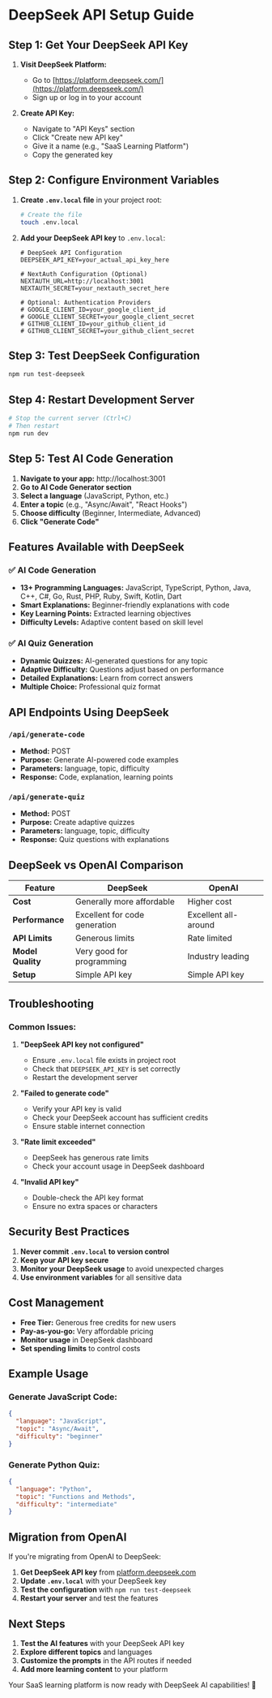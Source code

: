 # DeepSeek API Setup Guide

## Step 1: Get Your DeepSeek API Key

1. **Visit DeepSeek Platform:**
   - Go to [https://platform.deepseek.com/](https://platform.deepseek.com/)
   - Sign up or log in to your account

2. **Create API Key:**
   - Navigate to "API Keys" section
   - Click "Create new API key"
   - Give it a name (e.g., "SaaS Learning Platform")
   - Copy the generated key

## Step 2: Configure Environment Variables

1. **Create `.env.local` file** in your project root:
   ```bash
   # Create the file
   touch .env.local
   ```

2. **Add your DeepSeek API key** to `.env.local`:
   ```env
   # DeepSeek API Configuration
   DEEPSEEK_API_KEY=your_actual_api_key_here
   
   # NextAuth Configuration (Optional)
   NEXTAUTH_URL=http://localhost:3001
   NEXTAUTH_SECRET=your_nextauth_secret_here
   
   # Optional: Authentication Providers
   # GOOGLE_CLIENT_ID=your_google_client_id
   # GOOGLE_CLIENT_SECRET=your_google_client_secret
   # GITHUB_CLIENT_ID=your_github_client_id
   # GITHUB_CLIENT_SECRET=your_github_client_secret
   ```

## Step 3: Test DeepSeek Configuration

```bash
npm run test-deepseek
```

## Step 4: Restart Development Server

```bash
# Stop the current server (Ctrl+C)
# Then restart
npm run dev
```

## Step 5: Test AI Code Generation

1. **Navigate to your app:** http://localhost:3001
2. **Go to AI Code Generator section**
3. **Select a language** (JavaScript, Python, etc.)
4. **Enter a topic** (e.g., "Async/Await", "React Hooks")
5. **Choose difficulty** (Beginner, Intermediate, Advanced)
6. **Click "Generate Code"**

## Features Available with DeepSeek

### ✅ AI Code Generation
- **13+ Programming Languages:** JavaScript, TypeScript, Python, Java, C++, C#, Go, Rust, PHP, Ruby, Swift, Kotlin, Dart
- **Smart Explanations:** Beginner-friendly explanations with code
- **Key Learning Points:** Extracted learning objectives
- **Difficulty Levels:** Adaptive content based on skill level

### ✅ AI Quiz Generation
- **Dynamic Quizzes:** AI-generated questions for any topic
- **Adaptive Difficulty:** Questions adjust based on performance
- **Detailed Explanations:** Learn from correct answers
- **Multiple Choice:** Professional quiz format

## API Endpoints Using DeepSeek

### `/api/generate-code`
- **Method:** POST
- **Purpose:** Generate AI-powered code examples
- **Parameters:** language, topic, difficulty
- **Response:** Code, explanation, learning points

### `/api/generate-quiz`
- **Method:** POST
- **Purpose:** Create adaptive quizzes
- **Parameters:** language, topic, difficulty
- **Response:** Quiz questions with explanations

## DeepSeek vs OpenAI Comparison

| Feature | DeepSeek | OpenAI |
|---------|----------|--------|
| **Cost** | Generally more affordable | Higher cost |
| **Performance** | Excellent for code generation | Excellent all-around |
| **API Limits** | Generous limits | Rate limited |
| **Model Quality** | Very good for programming | Industry leading |
| **Setup** | Simple API key | Simple API key |

## Troubleshooting

### Common Issues:

1. **"DeepSeek API key not configured"**
   - Ensure `.env.local` file exists in project root
   - Check that `DEEPSEEK_API_KEY` is set correctly
   - Restart the development server

2. **"Failed to generate code"**
   - Verify your API key is valid
   - Check your DeepSeek account has sufficient credits
   - Ensure stable internet connection

3. **"Rate limit exceeded"**
   - DeepSeek has generous rate limits
   - Check your account usage in DeepSeek dashboard

4. **"Invalid API key"**
   - Double-check the API key format
   - Ensure no extra spaces or characters

## Security Best Practices

1. **Never commit `.env.local` to version control**
2. **Keep your API key secure**
3. **Monitor your DeepSeek usage** to avoid unexpected charges
4. **Use environment variables** for all sensitive data

## Cost Management

- **Free Tier:** Generous free credits for new users
- **Pay-as-you-go:** Very affordable pricing
- **Monitor usage** in DeepSeek dashboard
- **Set spending limits** to control costs

## Example Usage

### Generate JavaScript Code:
```json
{
  "language": "JavaScript",
  "topic": "Async/Await",
  "difficulty": "beginner"
}
```

### Generate Python Quiz:
```json
{
  "language": "Python",
  "topic": "Functions and Methods",
  "difficulty": "intermediate"
}
```

## Migration from OpenAI

If you're migrating from OpenAI to DeepSeek:

1. **Get DeepSeek API key** from [platform.deepseek.com](https://platform.deepseek.com/)
2. **Update `.env.local`** with your DeepSeek key
3. **Test the configuration** with `npm run test-deepseek`
4. **Restart your server** and test the features

## Next Steps

1. **Test the AI features** with your DeepSeek API key
2. **Explore different topics** and languages
3. **Customize the prompts** in the API routes if needed
4. **Add more learning content** to your platform

Your SaaS learning platform is now ready with DeepSeek AI capabilities! 🚀 